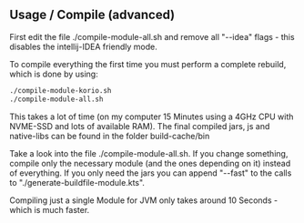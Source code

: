 ## Usage / Compile (advanced)

First edit the file ./compile-module-all.sh and remove all "--idea" flags - this disables the intellij-IDEA friendly mode.

To compile everything the first time you must perform a complete rebuild, which is done by using:

```bash
./compile-module-korio.sh
./compile-module-all.sh
```

This takes a lot of time (on my computer 15 Minutes using a 4GHz CPU with NVME-SSD and lots of available RAM).
The final compiled jars, js and native-libs can be found in the folder build-cache/bin

Take a look into the file ./compile-module-all.sh.
If you change something, compile only the necessary module (and the ones depending on it) instead of everything.
If you only need the jars you can append "--fast" to the calls to "./generate-buildfile-module.kts".

Compiling just a single Module for JVM only takes around 10 Seconds - which is much faster.

